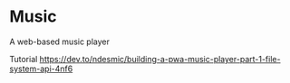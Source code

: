 # Music

A web-based music player

Tutorial https://dev.to/ndesmic/building-a-pwa-music-player-part-1-file-system-api-4nf6
